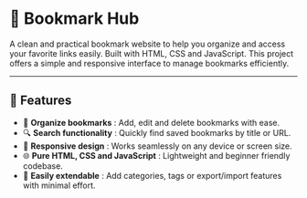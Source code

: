 # 📘 Bookmark Hub

A clean and practical bookmark website to help you organize and access your favorite links easily. Built with HTML, CSS and JavaScript. This project offers a simple and responsive interface to manage bookmarks efficiently.

---

## 🚀 Features  
- 📂 **Organize bookmarks** : Add, edit and delete bookmarks with ease.  
- 🔍 **Search functionality** : Quickly find saved bookmarks by title or URL.  
- 📱 **Responsive design** : Works seamlessly on any device or screen size.  
- 🌐 **Pure HTML, CSS and JavaScript** : Lightweight and beginner friendly codebase.  
- 🧩 **Easily extendable** : Add categories, tags or export/import features with minimal effort.
